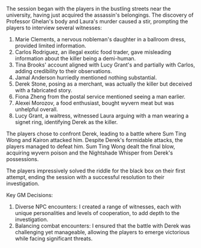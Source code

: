 The session began with the players in the bustling streets near the university, having just acquired the assassin's belongings. The discovery of Professor Ghelan's body and Laura's murder caused a stir, prompting the players to interview several witnesses:

1. Marie Clements, a nervous nobleman's daughter in a ballroom dress, provided limited information.
2. Carlos Rodriguez, an illegal exotic food trader, gave misleading information about the killer being a demi-human.
3. Tina Brooks' account aligned with Lucy Grant's and partially with Carlos, adding credibility to their observations.
4. Jamal Anderson hurriedly mentioned nothing substantial.
5. Derek Stone, posing as a merchant, was actually the killer but deceived with a fabricated story.
6. Fiona Zheng from the postal service mentioned seeing a man earlier.
7. Alexei Morozov, a food enthusiast, bought wyvern meat but was unhelpful overall.
8. Lucy Grant, a waitress, witnessed Laura arguing with a man wearing a signet ring, identifying Derek as the killer.

The players chose to confront Derek, leading to a battle where Sum Ting Wong and Kairon attacked him. Despite Derek's formidable attacks, the players managed to defeat him. Sum Ting Wong dealt the final blow, acquiring wyvern poison and the Nightshade Whisper from Derek's possessions.

The players impressively solved the riddle for the black box on their first attempt, ending the session with a successful resolution to their investigation.

Key GM Decisions:

1. Diverse NPC encounters: I created a range of witnesses, each with unique personalities and levels of cooperation, to add depth to the investigation.
2. Balancing combat encounters: I ensured that the battle with Derek was challenging yet manageable, allowing the players to emerge victorious while facing significant threats.